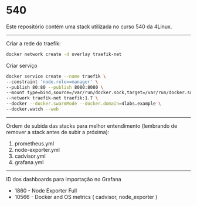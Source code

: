 # 540

Este repositório contém uma stack utilizada no curso 540 da 4Linux.

---

Criar a rede do traefik:

```bash
docker network create -d overlay traefik-net
```

Criar serviço

```bash
docker service create --name traefik \
--constraint 'node.role==manager' \
--publish 80:80 --publish 8080:8080 \
--mount type=bind,source=/var/run/docker.sock,target=/var/run/docker.sock \
--network traefik-net traefik:1.7 \
--docker --docker.swarmMode --docker.domain=4labs.example \
--docker.watch --web
```

---

Ordem de subida das stacks para melhor entendimento (lembrando de remover a stack antes de subir a próxima):

1. prometheus.yml
2. node-exporter.yml
3. cadvisor.yml
4. grafana.yml

---

ID dos dashboards para importação no Grafana

- 1860 - Node Exporter Full 
- 10566 - Docker and OS metrics ( cadvisor, node_exporter )
